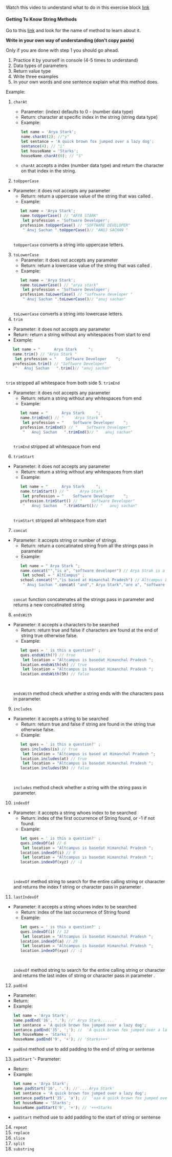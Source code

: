 Watch this video to understand what to do in this exercise block [link](https://www.youtube.com/watch?v=zGpplZj4zY0&feature=youtu.be)

#### Getting To Know String Methods

Go to this [link](https://developer.mozilla.org/en-US/docs/Web/JavaScript/Reference/Global_Objects/String) and look for the name of method to learn about it.

**Write in your own way of understanding (don't copy paste)**

Only if you are done with step 1 you should go ahead.

1. Practice it by yourself in console (4-5 times to understand)
2. Data types of parameters
3. Return value type
4. Write three examples
5. In your own words and one sentence explain what this method does.

Example:

1. `charAt`

   - Parameter: (index) defaults to 0 - (number data type)
   - Return: character at specific index in the string (string data type)
   - Example:
     ```js
     let name = 'Arya Stark';
     name.charAt(2); //"y"
     let sentance = 'A quick brown fox jumped over a lazy dog';
     sentance(4); // "i"
     let houseName = 'Starks';
     houseName.charAt(0); // "S"
     ```
   - `charAt` accepts a index (number data type) and return the character on that index in the string.

2. `toUpperCase`
- Parameter: it does not accepts any parameter 
   - Return: return a uppercase value of the string that was called .
   - Example:
   ```js
      let name = 'Arya Stark';
      name.toUpperCase() // "ARYA STARK"
       let profession = 'Software Developer';
      profession.toUpperCase() // "SOFTWARE DEVELOPER"
       " Anuj Sachan ".toUpperCase()// "ANUJ SACHAN "
       
   ```
   `toUpperCase` converts a string into uppercase letters. 

3. `toLowerCase`
   - Parameter: it does not accepts any parameter 
   - Return: return a lowercase value of the string that was called .
   - Example:
   ```js
      let name = 'Arya Stark';
      name.toLowerCase() // "arya stark"
       let profession = 'Software Developer';
      profession.toLowerCase() // "software developer "
       " Anuj Sachan ".toLowerCase()// "anuj sachan"
       
   ```
   `toLowerCase` converts a string into lowercase letters. 
4. `trim`
  - Parameter: it does not accepts any parameter 
   - Return:  return a string without any whitespaces from start to end
   - Example:
   ```js
      let name = "      Arya Stark     ";
      name.trim() // "Arya Stark "
       let profession = "    Software Developer    ";
      profession.trim() // "Software Developer"
       "   Anuj Sachan   ".trim()// "anuj sachan"
       
   ```
   `trim` stripped  all whitespace  from both side 
5. `trimEnd`
- Parameter: it does not accepts any parameter 
   - Return:  return a string without any whitespaces from end
   - Example:
   ```js
      let name = "      Arya Stark     ";
      name.trimEnd() // "     Arya Stark "
       let profession = "    Software Developer    ";
      profession.trimEnd() // "    Software Developer"
       "   Anuj Sachan   ".trimEnd()// "   anuj sachan"
       
   ```
   `trimEnd` stripped  all whitespace  from end
6. `trimStart`
- Parameter: it does not accepts any parameter 
   - Return:  return a string without any whitespaces from start
   - Example:
   ```js
      let name = "      Arya Stark     ";
      name.trimStart() // "     Arya Stark "
       let profession = "    Software Developer    ";
      profession.trimStart() // "    Software Developer"
       "   Anuj Sachan   ".trimStart()// "   anuj sachan"
       
   ```
   `trimStart` stripped  all whitespace  from start
7. `concat`
- Parameter: it accepts string or number of strings
   - Return:  return a concatinated string from all the strings pass in parameter
   - Example:
   ```js
      let name = " Arya Stark ";
      name.concat("","is a", "software developer") // Arya Strak is a software developer
       let school = " AltCampus" ;
      school.concat("","is based at Himanchal Pradesh") // Altcampus is basedat Himanchal Pradesh
       " Anuj Sachan ".concat( "and"," Arya Stark","are a", "software developer")//  Anuj Sachan and  Arya Strak are a software developer
       
   ```
   `concat` function concatenates  all the strings pass in parameter and returns  a new concatinated string
8. `endsWith`
- Parameter: it accepts a characters to be searched
   - Return:  return  true and false if characters are found at the end of string true  otherwise false. 
   - Example:
   ```js
      let ques = ' is this a question?' ;
      ques.endsWith(?) // true
       let location = "Altcampus is basedat Himanchal Pradesh ";
      location.endsWith(sh) // true
       let location = "Altcampus is basedat Himanchal Pradesh ";
      location.endsWith(Sh) // false
     
       
   ```
   `endsWith` method check whether a string ends with the characters pass in parameter.
9. `includes`
- Parameter: it accepts a string to be searched
   - Return:  return  true and false if string are found in the  string true  otherwise false. 
   - Example:
   ```js
      let ques = ' is this a question?' ;
      ques.includes(is) // true
       let location = "Altcampus is based at Himanchal Pradesh ";
      location.includes(at) // true
       let location = "Altcampus is basedat Himanchal Pradesh ";
      location.includes(Sh) // false
     
       
   ```
   `includes` method check whether a string with the string pass in parameter.
10. `indexOf`
- Parameter: it accepts a string whoes index  to be searched
   - Return: index of the first occurrence of String found, or -1 if not found.
   - Example:
   ```js
      let ques = ' is this a question?' ;
      ques.indexOf(a) // 6
       let location = "Altcampus is basedat Himanchal Pradesh ";
      location.indexOf(i) // 9
       let location = "Altcampus is basedat Himanchal Pradesh ";
      location.indexOf(xyz) // -1
     
       
   ```
   `indexOf` method string to search for the entire calling string or character  and returns the index f string or character pass in parameter .
11. `lastIndexOf`
- Parameter: it accepts a string whoes index  to be searched
   - Return: index of the last occurrence of String found
   - Example:
   ```js
      let ques = ' is this a question?' ;
      ques.indexOf(i) // 12
       let location = "Altcampus is basedat Himanchal Pradesh ";
      location.indexOf(a) // 29
       let location = "Altcampus is basedat Himanchal Pradesh ";
      location.indexOf(xyz) // -1
     
       
   ```
   `indexOf` method string to search for the entire calling string or character  and returns the last  index of string or character pass in parameter .
12. `padEnd`

   - Parameter: 
   - Return: 
   - Example:
     ```js
     let name = 'Arya Stark';
     name.padEnd('16', '.'); //' Arya Stark......'
     let sentance = 'A quick brown fox jumped over a lazy dog';
     sentance.padEnd('35', ';'); //  'A quick brown fox jumped over a lazy dog;;;'
     let houseName = 'Starks';
     houseName.padEnd('9', '+'); // 'Starks+++'
     ```
   - `padEnd`  method use to add padding to the end of string  or sentense 
13. `padStart`
'- Parameter: 
   - Return: 
   - Example:
     ```js
     let name = 'Arya Stark';
     name.padStart('16', '.'); //'....Arya Stark'
     let sentance = 'A quick brown fox jumped over a lazy dog';
     sentance.padStart('35', 'a'); //  'aaa A quick brown fox jumped over a lazy dog'
     let houseName = 'Starks';
     houseName.padStart('9', '+'); // '+++Starks
     ```
   - `padStart`  method use to add padding to the start  of string  or sentense 
14. `repeat`
15. `replace`
16. `slice`
17. `split`
18. `substring`
